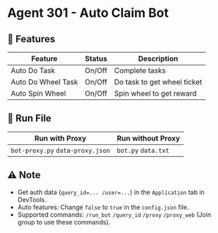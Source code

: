 # Agent 301 - Auto Claim Bot



## 🌟 Features

| Feature            | Status | Description                 |
| ------------------ | ------ | --------------------------- |
| Auto Do Task       | On/Off | Complete tasks              |
| Auto Do Wheel Task | On/Off | Do task to get wheel ticket |
| Auto Spin Wheel    | On/Off | Spin wheel to get reward    |

## 🚀 Run File

| Run with Proxy                   | Run without Proxy   |
| -------------------------------- | ------------------- |
| `bot-proxy.py` `data-proxy.json` | `bot.py` `data.txt` |

## ⚠️ Note

- Get auth data (`query_id=... /user=...`) in the `Application` tab in DevTools.
- Auto features: Change `false` to `true` in the `config.json` file.
- Supported commands: `/run_bot` `/query_id` `/proxy` `/proxy_web` (Join group to use these commands).
